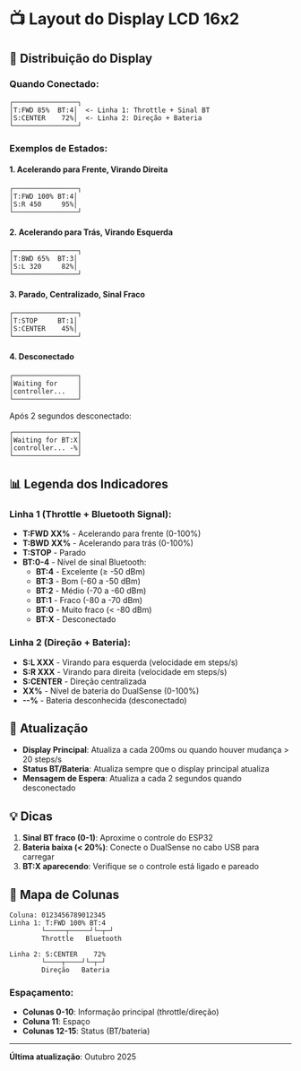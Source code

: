 # 📺 Layout do Display LCD 16x2

## 🎯 Distribuição do Display

### Quando Conectado:

```
┌────────────────┐
│T:FWD 85%  BT:4│  <- Linha 1: Throttle + Sinal BT
│S:CENTER    72%│  <- Linha 2: Direção + Bateria
└────────────────┘
```

### Exemplos de Estados:

#### 1. Acelerando para Frente, Virando Direita
```
┌────────────────┐
│T:FWD 100% BT:4│
│S:R 450     95%│
└────────────────┘
```

#### 2. Acelerando para Trás, Virando Esquerda
```
┌────────────────┐
│T:BWD 65%  BT:3│
│S:L 320     82%│
└────────────────┘
```

#### 3. Parado, Centralizado, Sinal Fraco
```
┌────────────────┐
│T:STOP     BT:1│
│S:CENTER    45%│
└────────────────┘
```

#### 4. Desconectado
```
┌────────────────┐
│Waiting for     │
│controller...   │
└────────────────┘
```

Após 2 segundos desconectado:
```
┌────────────────┐
│Waiting for BT:X│
│controller... -%│
└────────────────┘
```

## 📊 Legenda dos Indicadores

### Linha 1 (Throttle + Bluetooth Signal):
- **T:FWD XX%** - Acelerando para frente (0-100%)
- **T:BWD XX%** - Acelerando para trás (0-100%)
- **T:STOP** - Parado
- **BT:0-4** - Nível de sinal Bluetooth:
  - **BT:4** - Excelente (≥ -50 dBm)
  - **BT:3** - Bom (-60 a -50 dBm)
  - **BT:2** - Médio (-70 a -60 dBm)
  - **BT:1** - Fraco (-80 a -70 dBm)
  - **BT:0** - Muito fraco (< -80 dBm)
  - **BT:X** - Desconectado

### Linha 2 (Direção + Bateria):
- **S:L XXX** - Virando para esquerda (velocidade em steps/s)
- **S:R XXX** - Virando para direita (velocidade em steps/s)
- **S:CENTER** - Direção centralizada
- **XX%** - Nível de bateria do DualSense (0-100%)
- **--%** - Bateria desconhecida (desconectado)

## 🔄 Atualização

- **Display Principal**: Atualiza a cada 200ms ou quando houver mudança > 20 steps/s
- **Status BT/Bateria**: Atualiza sempre que o display principal atualiza
- **Mensagem de Espera**: Atualiza a cada 2 segundos quando desconectado

## 💡 Dicas

1. **Sinal BT fraco (0-1)**: Aproxime o controle do ESP32
2. **Bateria baixa (< 20%)**: Conecte o DualSense no cabo USB para carregar
3. **BT:X aparecendo**: Verifique se o controle está ligado e pareado

## 📐 Mapa de Colunas

```
Coluna: 0123456789012345
Linha 1: T:FWD 100% BT:4
        └─────┬─────┘└─┬─┘
        Throttle   Bluetooth
        
Linha 2: S:CENTER    72%
        └────┬────┘└─┬─┘
        Direção   Bateria
```

### Espaçamento:
- **Colunas 0-10**: Informação principal (throttle/direção)
- **Coluna 11**: Espaço
- **Colunas 12-15**: Status (BT/bateria)

---

**Última atualização**: Outubro 2025
